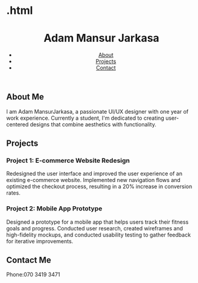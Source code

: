 # .html
<!DOCTYPE html>
<html lang="en">
<head>
  <meta charset="UTF-8">
  <meta name="viewport" content="width=device-width, initial-scale=1.0">
  <title>Adam  - Portfolio</title>
  <link rel="stylesheet" href="styles.css">
</head>
<body>
  <header>
    <h1>Adam Mansur Jarkasa</h1>
    <nav>
      <ul>
        <li><a href="#about">About</a></li>
        <li><a href="#projects">Projects</a></li>
        <li><a href="#contact">Contact</a></li>
      </ul>
    </nav>
  </header>

  <section id="about">
    <h2>About Me</h2>
    <p>I am Adam MansurJarkasa, a passionate UI/UX designer with one year of work experience. Currently a student, I'm dedicated to creating user-centered designs that combine aesthetics with functionality.</p>
  </section>

  <section id="projects">
    <h2>Projects</h2>
    <div class="project">
      <h3>Project 1: E-commerce Website Redesign</h3>
      <p>Redesigned the user interface and improved the user experience of an existing e-commerce website. Implemented new navigation flows and optimized the checkout process, resulting in a 20% increase in conversion rates.</p>
    </div>
    <div class="project">
      <h3>Project 2: Mobile App Prototype</h3>
      <p>Designed a prototype for a mobile app that helps users track their fitness goals and progress. Conducted user research, created wireframes and high-fidelity mockups, and conducted usability testing to gather feedback for iterative improvements.</p>
    </div>
  </section>

  <section id="contact">
    <h2>Contact Me</h2>
    <p>Phone:070 3419 3471</p>
  </section>

  <script src="script.js"></script>
</body>
</html>
